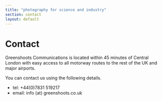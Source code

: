 ```yaml
---
title: "photography for science and industry"
section: contact
layout: default
---
```


<div class="col-xs-12 col-sm-12 col-md-3">
<h1>Contact</h1>
</div>
<div class="col-xs-12 col-sm-12 col-md-9">
<p>
Greenshoots Communications is located within 45 minutes of Central London with easy access to all motorway routes to the rest of the UK and major airports.
</p>

<p>
You can contact us using the following details.
</p>

<ul>
<li>
tel: +44(0)7831 519217 
</li>
<li>
email: info (at) greenshoots.co.uk
</li>
</ul>

</div>

